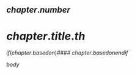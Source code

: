 ## $chapter.number$

# $chapter.title.th$

$if(chapter.basedon)$#### $chapter.basedon$$endif$

$body$
